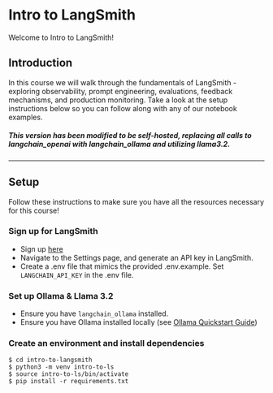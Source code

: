 # Intro to LangSmith

Welcome to Intro to LangSmith!

## Introduction
In this course we will walk through the fundamentals of LangSmith - exploring observability, prompt engineering, evaluations, feedback mechanisms, and production monitoring. Take a look at the setup instructions below so you can follow along with any of our notebook examples.

##### This version has been modified to be self-hosted, replacing all calls to langchain_openai with langchain_ollama and utilizing llama3.2.
---

## Setup
Follow these instructions to make sure you have all the resources necessary for this course!

### Sign up for LangSmith
* Sign up [here](https://smith.langchain.com/) 
* Navigate to the Settings page, and generate an API key in LangSmith.
* Create a .env file that mimics the provided .env.example. Set `LANGCHAIN_API_KEY` in the .env file.

### Set up Ollama & Llama 3.2
* Ensure you have `langchain_ollama` installed.
* Ensure you have Ollama installed locally (see [Ollama Quickstart Guide](https://github.com/ollama/ollama/blob/main/README.md#quickstart))


### Create an environment and install dependencies
```
$ cd intro-to-langsmith
$ python3 -m venv intro-to-ls
$ source intro-to-ls/bin/activate
$ pip install -r requirements.txt
```
